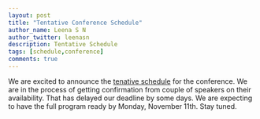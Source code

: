 ```yaml
---
layout: post
title: "Tentative Conference Schedule"
author_name: Leena S N
author_twitter: leenasn
description: Tentative Schedule 
tags: [schedule,conference]
comments: true
---
```


We are excited to announce the <a href="http://gardencityruby2014.busyconf.com/schedule/full" target="_blank">tenative schedule</a> for the conference. We are in the process of getting confirmation from couple of speakers on their availability. That has delayed our deadline by some days. We are expecting to have the full program ready by Monday, November 11th. Stay tuned. 

